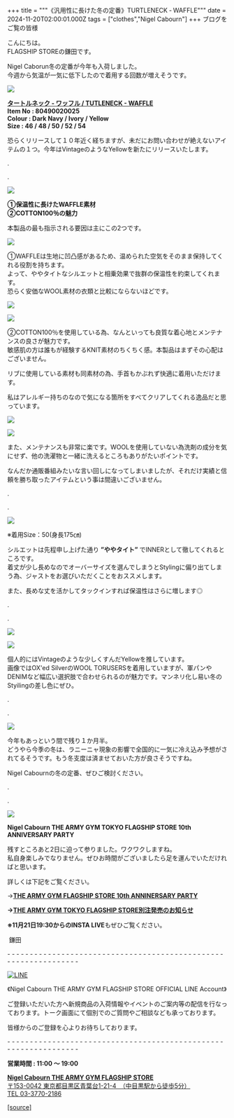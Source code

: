 +++
title = """《汎用性に長けた冬の定番》TURTLENECK ‐ WAFFLE"""
date = 2024-11-20T02:00:01.000Z
tags = ["clothes","Nigel Cabourn"]
+++
ブログをご覧の皆様

こんにちは。  
FLAGSHIP STOREの鎌田です。

Nigel Caborun冬の定番が今年も入荷しました。  
今週から気温が一気に低下したので着用する回数が増えそうです。

![](https://cdn.shopify.com/s/files/1/0094/9295/5196/files/IMG_5766_ea31529e-6f46-45fb-96af-6215e3d2194b_480x480.jpg?v=1731817100)

[**タートルネック ‐ ワッフル / TUTLENECK - WAFFLE**](https://cabourn.jp/products/80490020025)  
**Item No : 80490020025**  
**Colour : Dark Navy / Ivory / Yellow**  
**Size : 46 / 48 / 50 / 52 / 54**

恐らくリリースして１０年近く経ちますが、未だにお問い合わせが絶えないアイテムの１つ。今年はVintageのようなYellowを新たにリリースいたします。

.

.

![](https://cdn.shopify.com/s/files/1/0094/9295/5196/files/IMG_2985_0ddeb33d-04d7-4afb-ba7e-334ebbf75f50_480x480.jpg?v=1731999090)

**①保温性に長けたWAFFLE素材**  
**②COTTON100％の魅力**

本製品の最も指示される要因は主にこの2つです。

![](https://cdn.shopify.com/s/files/1/0094/9295/5196/files/IMG_5767_5a924826-04f3-4850-9614-d79ffcf5db09_480x480.jpg?v=1731817100)

①WAFFLEは生地に凹凸感があるため、温められた空気をそのまま保持してくれる役割を持ちます。  
よって、ややタイトなシルエットと相乗効果で抜群の保温性を約束してくれます。  
恐らく安価なWOOL素材の衣類と比較にならないほどです。

![](https://cdn.shopify.com/s/files/1/0094/9295/5196/files/IMG_2337_a983288e-e076-43b3-a9ea-5517c87f1ce1_480x480.jpg?v=1731836644)

![](https://cdn.shopify.com/s/files/1/0094/9295/5196/files/IMG_2331_480x480.jpg?v=1731836644)

②COTTON100％を使用している為、なんといっても良質な着心地とメンテナンスの良さが魅力です。  
敏感肌の方は誰もが経験するKNIT素材のちくちく感。本製品はまずその心配はございません。

リブに使用している素材も同素材の為、手首もかぶれず快適に着用いただけます。

私はアレルギー持ちのなので気になる箇所をすべてクリアしてくれる逸品だと思っています。

![](https://cdn.shopify.com/s/files/1/0094/9295/5196/files/IMG_2327_c580bd13-ad3a-4077-951d-0b383a6ee15a_480x480.jpg?v=1732009142)

![](https://cdn.shopify.com/s/files/1/0094/9295/5196/files/IMG_2341_ebf5724b-1682-4d2a-950b-a3b5892a7b24_480x480.jpg?v=1731836643)

また、メンテナンスも非常に楽です。WOOLを使用していない為洗剤の成分を気にせず、他の洗濯物と一緒に洗えるところもありがたいポイントです。

なんだか通販番組みたいな言い回しになってしまいましたが、それだけ実績と信頼を勝ち取ったアイテムという事は間違いございません。

.

.

![](https://cdn.shopify.com/s/files/1/0094/9295/5196/files/IMG_2980_480x480.jpg?v=1731998795)

※着用Size：50(身長175㎝) 

シルエットは先程申し上げた通り **”ややタイト”** でINNERとして徹してくれるところです。  
着丈が少し長めなのでオーバーサイズを選んでしまうとStylingに偏り出てしまう為、ジャストをお選びいただくことをおススメします。

また、長めな丈を活かしてタックインすれば保温性はさらに増します◎

.

.

![](https://cdn.shopify.com/s/files/1/0094/9295/5196/files/IMG_2297_812fb5c2-b73c-4557-b58f-b049c1c8e0b3_480x480.jpg?v=1731836684)

![](https://cdn.shopify.com/s/files/1/0094/9295/5196/files/IMG_2290_7cffd84f-00ef-401f-aa8a-6a65431f95f2_480x480.jpg?v=1731836684)

個人的にはVintageのような少しくすんだYellowを推しています。  
画像ではOX'ed SilverのWOOL TORUSERSを着用していますが、軍パンやDENIMなど幅広い選択肢で合わせられるのが魅力です。マンネリ化し易い冬のStyilingの差し色にぜひ。

.

.

![](https://cdn.shopify.com/s/files/1/0094/9295/5196/files/IMG_3008_ca0c1ce2-063d-4f83-bba1-c987d1a3b397_480x480.jpg?v=1731999089)

今年もあっという間で残り１か月半。  
どうやら今季の冬は、ラニーニャ現象の影響で全国的に一気に冷え込み予想がされてるそうです。もう冬支度は済ませておいた方が良さそうですね。

Nigel Cabournの冬の定番、ぜひご検討ください。 

.

.

![](https://cdn.shopify.com/s/files/1/0094/9295/5196/files/10_1fcfa9b8-180c-4c51-a0df-3613d73d20a2_480x480.jpg?v=1731387529)

**Nigel Cabourn THE ARMY GYM TOKYO FLAGSHIP STORE 10th ANNIVERSARY PARTY**

残すところあと2日に迫って参りました。ワクワクしますね。  
私自身楽しみでなりません。ぜひお時間がございましたら足を運んでいただければと思います。

詳しくは下記をご覧ください。

→[**THE ARMY GYM FLAGSHIP STORE 10th ANNINERSARY PARTY**](https://cabourn.jp/blogs/shop-info/flagship20241111)

**→[THE ARMY GYM TOKYO FLAGSHIP STORE別注発売のお知らせ](https://cabourn.jp/blogs/shop-info/flagship20241118)**

**※11月21日19:30からのINSTA LIVE**もぜひご覧ください。  
  

 鎌田

\- - - - - - - - - - - - - - - - - - - - - - - - - - - - - - - - - - - - - - - - - - - - - - - - - - - - - - - - - - - - - - - -  

[![LINE](https://cdn.shopify.com/s/files/1/0094/9295/5196/files/ja_600x600.png?v=1631941030)](https://lin.ee/NpdpRpF)

《Nigel Cabourn THE ARMY GYM FLAGSHIP STORE OFFICIAL LINE Account》

ご登録いただいた方へ新規商品の入荷情報やイベントのご案内等の配信を行なっております。トーク画面にて個別でのご質問やご相談なども承っております。

皆様からのご登録を心よりお待ちしております。

\- - - - - - - - - - - - - - - - - - - - - - - - - - - - - - - - - - - - - - - - - - - - - - - - - - - - - - - - - - - - - - - - 

**営業時間 : 11:00 〜 19:00**

[**Nigel Cabourn THE ARMY GYM FLAGSHIP STORE**](https://cabourn.jp/pages/flagship)  
[〒153-0042 東京都目黒区青葉台1-21-4　（中目黒駅から徒歩5分）](https://cabourn.jp/pages/flagship)  
[TEL 03-3770-2186](https://cabourn.jp/pages/flagship)

[[source]](https://cabourn.jp/blogs/shop-info/flagship20241120)
